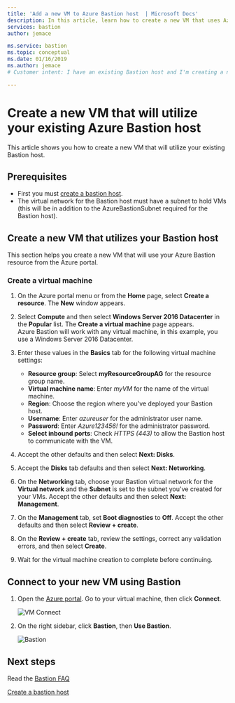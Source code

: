 ```yaml
---
title: 'Add a new VM to Azure Bastion host  | Microsoft Docs'
description: In this article, learn how to create a new VM that uses Azure Bastion
services: bastion
author: jemace

ms.service: bastion
ms.topic: conceptual
ms.date: 01/16/2019
ms.author: jemace
# Customer intent: I have an existing Bastion host and I'm creating a new VM that I'd like to utilize the Bastion host

---
```


# Create a new VM that will utilize your existing Azure Bastion host

This article shows you how to create a new VM that will utilize your existing Bastion host. 
## Prerequisites
-  First you must [create a bastion host](https://docs.microsoft.com/en-us/azure/bastion/bastion-create-host-portal).
- The virtual network for the Bastion host must have a subnet to hold VMs (this will be in addition to the AzureBastionSubnet required for the Bastion host). 


## <a name="createvm"></a>Create a new VM that utilizes your Bastion host

This section helps you create a new VM that will use your Azure Bastion resource from the Azure portal.

### Create a virtual machine

1. On the Azure portal menu or from the **Home** page, select **Create a resource**. The **New** window appears.
2. Select **Compute** and then select **Windows Server 2016 Datacenter** in the **Popular** list. The **Create a virtual machine** page appears.<br>Azure Bastion will work with any virtual machine, in this example, you use a Windows Server 2016 Datacenter.
3. Enter these values in the **Basics** tab for the following virtual machine settings:

    - **Resource group**: Select **myResourceGroupAG** for the resource group name.
    - **Virtual machine name**: Enter *myVM* for the name of the virtual machine.
    - **Region**: Choose the region where you've deployed your Bastion host.
    - **Username**: Enter *azureuser* for the administrator user name.
    - **Password**: Enter *Azure123456!* for the administrator password.
    - **Select inbound ports**: Check *HTTPS (443)* to allow the Bastion host to communicate with the VM.
4. Accept the other defaults and then select **Next: Disks**.  
5. Accept the **Disks** tab defaults and then select **Next: Networking**.
6. On the **Networking** tab, choose your Bastion virtual network for the **Virtual network** and the **Subnet** is set to the subnet you've created for your VMs. Accept the other defaults and then select **Next: Management**.
7. On the **Management** tab, set **Boot diagnostics** to **Off**. Accept the other defaults and then select **Review + create**.
8. On the **Review + create** tab, review the settings, correct any validation errors, and then select **Create**.
9. Wait for the virtual machine creation to complete before continuing.

## <a name="connectvm"></a>Connect to your new VM using Bastion


1. Open the [Azure portal](https://portal.azure.com). Go to your virtual machine, then click **Connect**.

   ![VM Connect](https://docs.microsoft.com/en-us/azure/bastion/media/bastion-create-host-portal/vmsettings.png)
1. On the right sidebar, click **Bastion**, then **Use Bastion**.

   ![Bastion](https://docs.microsoft.com/en-us/azure/bastion/media/bastion-create-host-portal/vmbastion.png)


## Next steps

Read the [Bastion FAQ](bastion-faq.md)


[Create a bastion host](https://docs.microsoft.com/en-us/azure/bastion/bastion-create-host-portal)